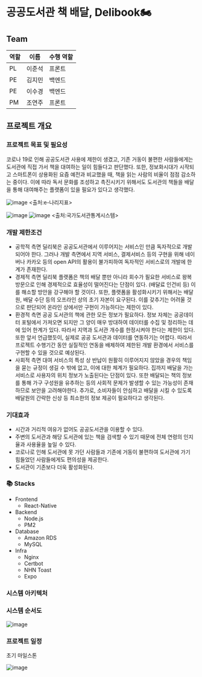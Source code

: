 # 공공도서관 책 배달, Delibook🏍️

## Team

| 역할 | 이름 | 수행 역할 |
| --- | --- | --- |
| PL | 이준석 | 프론트 |
| PE | 김지민 | 백엔드 |
| PE | 이수경 | 백엔드 |
| PM | 조연주 | 프론트 |

## 프로젝트 개요

### 프로젝트 목표 및 필요성

코로나 19로 인해 공공도서관 사용에 제한이 생겼고, 기존 거동이 불편한 사람들에게는 도서관에 직접 가서 책을 대여하는 일이 힘들다고 판단했다. 또한, 정보화시대가 시작되고 스마트폰이 상용화된 요즘 예전과 비교했을 때, 책을 읽는 사람의 비율이 점점 감소하는 중이다. 이에 따라 독서 문화를 조성하고 촉진시키기 위해서도 도서관의 책들을 배달을 통해 대여해주는 플랫폼이 있을 필요가 있다고 생각했다.

![image](https://user-images.githubusercontent.com/70626308/197403411-e7ddccdb-305f-425d-9f7f-ff5d3e9e5f21.png)
<출처:e-나리지표>

![image](https://user-images.githubusercontent.com/70626308/197403424-90598fbe-688d-47ed-a45c-9ec1cb3703b2.png)
![image](https://user-images.githubusercontent.com/70626308/197403431-2459f343-e07c-4f93-b68c-69127b9127a7.png)
 <출처:국가도서관통계시스템>

### 개발 제한조건

- 공학적 측면
딜리북은 공공도서관에서 이루어지는 서비스인 만큼 독자적으로 개발되어야 한다. 그러나 개발 측면에서 지역 서비스, 결제서비스 등의 구현을 위해 네이버나 카카오 등의 open API의 활용이 불가피하여 독자적인 서비스로의 개발에 한계가 존재한다.
- 경제적 측면
딜리북 플랫폼은 책의 배달 뿐만 아니라 회수가 필요한 서비스로 왕복 방문으로 인해 경제적으로 효율성이 떨어진다는 단점이 있다. (배달료 인건비 등) 이를 해소할 방안을 강구해야 할 것이다.
또한, 플랫폼을 활성화시키기 위해서는 배달원, 배달 수단 등의 오프라인 상의 초기 자본이 요구된다. 이를 갖추기는 어려울 것으로 판단되어 온라인 상에서만 구현이 가능하다는 제한이 있다.
- 환경적 측면
공공 도서관의 책에 관한 모든 정보가 필요하다. 정보 자체는 공공데이터 포털에서 가져오면 되지만 그 양이 매우 방대하여 데이터를 수집 및 정리하는 데에 있어 한계가 있다. 따라서 지역과 도서관 개수를 한정시켜야 한다는 제한이 있다.
또한 앞서 언급했듯이, 실제로 공공 도서관과 데이터를 연동하기는 어렵다. 따라서 프로젝트 수행기간 동안 실질적인 연동을 배제하여 제한된 개발 환경에서 서비스를 구현할 수 있을 것으로 예상된다.
- 사회적 측면
대여 서비스의 특성 상 반납이 원활히 이루어지지 않았을 경우의 책임을 묻는 규정이 생길 수 밖에 없고, 이에 대한 체계가 필요하다.
집까지 배달을 가는 서비스로 사용자의 위치 정보가 노출된다는 단점이 있다. 또한 배달되는 책의 정보를 통해 가구 구성원을 유추하는 등의 사회적 문제가 발생할 수 있는 가능성이 존재하므로 보안을 고려해야한다.
추가로, 소비자들이 안심하고 배달을 시킬 수 있도록 배달원의 간략한 신상 등 최소한의 정보 제공이 필요하다고 생각된다.

### 기대효과

- 시간과 거리적 여유가 없어도 공공도서관을 이용할 수 있다.
- 주변의 도서관과 해당 도서관에 있는 책을 검색할 수 있기 때문에 전체 연령의 인지율과 사용율을 높일 수 있다.
- 코로나로 인해 도서관에 못 가던 사람들과 기존에 거동이 불편하여 도서관에 가기 힘들었던 사람들에게도 편의성을 제공한다.
- 도서관이 기존보다 더욱 활성화된다.

### 📚 Stacks
- Frontend
  - React-Native
- Backend
  - Node.js
  - PM2
- Database
  - Amazon RDS
  - MySQL
- Infra
  - Nginx
  - Certbot
  - NHN Toast
  - Expo

### 시스템 아키텍처

### 시스템 순서도

![image](https://user-images.githubusercontent.com/70626308/197403438-d51ba0ac-7853-4438-868e-c39b854ae908.png)
### 프로젝트 일정

초기 마일스톤

![image](https://user-images.githubusercontent.com/70626308/197403447-65fb4513-1a35-4258-aa6d-5609caf2497c.png)
